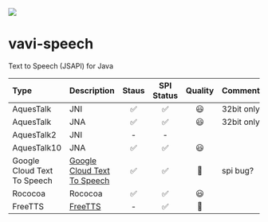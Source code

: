 [![](https://jitpack.io/v/umjammer/vavi-speech.svg)](https://jitpack.io/#umjammer/vavi-speech)

# vavi-speech

Text to Speech (JSAPI) for Java

| **Type** | **Description** | **Staus** | **SPI Status** | **Quality** | **Comment** |
|:---------|:----------------|:---------:|:--------------:|:-----------:|:------------|
| AquesTalk | JNI | ✅ |  ✅ | 😃 | 32bit only |
| AquesTalk | JNA | ✅ |  ✅ | 😃| 32bit only |
| AquesTalk2 | JNI | - | - | | |
| AquesTalk10 | JNA | ✅ |  ✅ | 😃 | |
| Google Cloud Text To Speech | [Google Cloud Text To Speech]() | ✅ | ✅ | 👑 | spi bug? |
| Rococoa | Rococoa | ✅ | ✅ | 😃 | |
| FreeTTS | [FreeTTS](https://freetts.sourceforge.io/) | - | ✅ | 💩 | |
